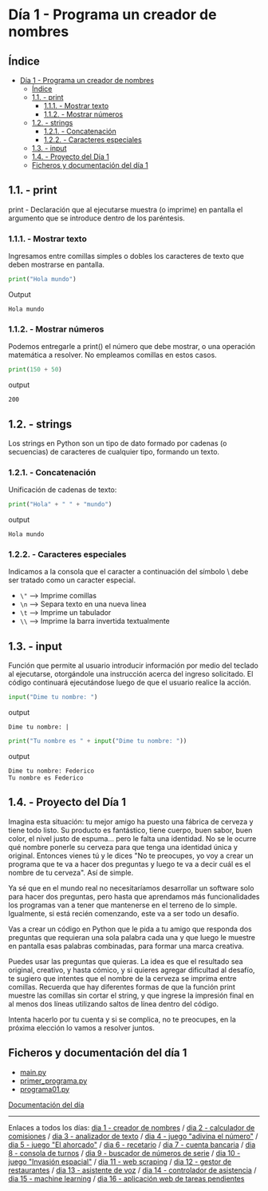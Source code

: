 # Día 1 - Programa un creador de nombres

## Índice

- [Día 1 - Programa un creador de nombres](#día-1---programa-un-creador-de-nombres)
  - [Índice](#índice)
  - [1.1. - print](#11---print)
    - [1.1.1. - Mostrar texto](#111---mostrar-texto)
    - [1.1.2. - Mostrar números](#112---mostrar-números)
  - [1.2. - strings](#12---strings)
    - [1.2.1. - Concatenación](#121---concatenación)
    - [1.2.2. - Caracteres especiales](#122---caracteres-especiales)
  - [1.3. - input](#13---input)
  - [1.4. - Proyecto del Día 1](#14---proyecto-del-día-1)
  - [Ficheros y documentación del día 1](#ficheros-y-documentación-del-día-1)

## 1.1. - print
print - Declaración que al ejecutarse muestra (o imprime) en pantalla el argumento que se introduce dentro de los paréntesis.

### 1.1.1. - Mostrar texto

Ingresamos entre comillas simples o dobles los caracteres de texto que deben mostrarse en pantalla.

```python
print("Hola mundo")
```

Output

    Hola mundo

### 1.1.2. - Mostrar números

Podemos entregarle a print() el número que debe mostrar, o una operación matemática a resolver. No empleamos comillas en estos casos.

```python
print(150 + 50)
```

output

    200

## 1.2. - strings

Los strings en Python son un tipo de dato formado por cadenas (o secuencias) de caracteres de cualquier tipo, formando un texto.

### 1.2.1. - Concatenación

Unificación de cadenas de texto:
```python
print("Hola" + " " + "mundo")
```
output

    Hola mundo

### 1.2.2. - Caracteres especiales

Indicamos a la consola que el caracter a continuación del símbolo \ debe ser tratado como un caracter especial.

- `\"` 	--> Imprime comillas
- `\n` 	--> Separa texto en una nueva linea
- `\t` 	--> Imprime un tabulador
- `\\` 	--> Imprime la barra invertida textualmente

## 1.3. - input

Función que permite al usuario introducir información por medio del teclado al ejecutarse, otorgándole una instrucción acerca del ingreso solicitado. El código continuará ejecutándose luego de que el usuario realice la acción.

```python
input("Dime tu nombre: ")
```
output

    Dime tu nombre: |

```python
print("Tu nombre es " + input("Dime tu nombre: "))
```

output

    Dime tu nombre: Federico
    Tu nombre es Federico

## 1.4. - Proyecto del Día 1
Imagina esta situación: tu mejor amigo ha puesto una fábrica de cerveza y tiene todo listo. Su producto es fantástico, tiene cuerpo, buen sabor, buen color, el nivel justo de espuma… pero le falta una identidad. No se le ocurre qué nombre ponerle su cerveza para que tenga una identidad única y original. Entonces vienes tú y le dices "No te preocupes, yo voy a crear un programa que te va a hacer dos preguntas y luego te va a decir cuál es el nombre de tu cerveza". Así de simple. 

Ya sé que en el mundo real no necesitaríamos desarrollar un software solo para hacer dos preguntas, pero hasta que aprendamos más funcionalidades los programas van a tener que mantenerse en el terreno de lo simple. Igualmente, si está recién comenzando, este va a ser todo un desafío.

Vas a crear un código en Python que le pida a tu amigo que responda dos preguntas que requieran una sola palabra cada una y que luego le muestre en pantalla esas palabras combinadas, para formar una marca creativa.

Puedes usar las preguntas que quieras. La idea es que el resultado sea original, creativo, y hasta cómico, y si quieres agregar dificultad al desafío, te sugiero que intentes que el nombre de la cerveza se imprima entre comillas. Recuerda que hay diferentes formas de que la función print muestre las comillas sin cortar el string, y que ingrese la impresión final en al menos dos líneas utilizando saltos de línea dentro del código.

Intenta hacerlo por tu cuenta y si se complica, no te preocupes, en la próxima elección lo vamos a resolver juntos.

## Ficheros y documentación del día 1
- [main.py](main.py)
- [primer_programa.py](primer_programa.py)
- [programa01.py](programa01.py)

[Documentación del día](../doc_curso/01_creador_de_nombres/)

---

Enlaces a todos los días: [dia 1 - creador de nombres](../dia_01/README.md) / [dia 2 - calculador de comisiones](../dia_02/README.md) / [dia 3 - analizador de texto](../dia_03/README.md) / [dia 4 - juego "adivina el número"](../dia_04/README.md) / [dia 5 - juego "El ahorcado"](../dia_05/README.md) / [dia 6 - recetario](../dia_06/README.md) / [dia 7 - cuenta bancaria](../dia_07/README.md) / [dia 8 - consola de turnos](../dia_08/README.md) / [dia 9 - buscador de números de serie](../dia_09/README.md) / [dia 10 - juego "Invasión espacial"](../dia_10/README.md) / [dia 11 - web scraping](../dia_11/README.md) / [dia 12 - gestor de restaurantes](../dia_12/README.md) / [dia 13 - asistente de voz](../dia_13/README.md) / [dia 14 - controlador de asistencia](../dia_14/README.md) / [dia 15 - machine learning](../dia_15/README.md) / [dia 16 - aplicación web de tareas pendientes](../dia_16/README.md)
